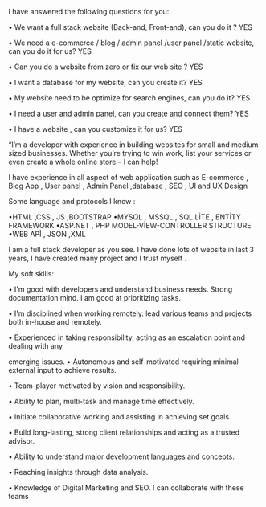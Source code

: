 I have answered the following questions for you:

• We want a full stack website (Back-and, Front-and), can you do it ? YES

• We need a e-commerce / blog / admin panel /user panel /static website, can you do it for us? YES

• Can you do a website from zero or fix our web site ? YES

• I want a database for my website, can you create it? YES

• My website need to be optimize for search engines, can you do it? YES

• I need a user and admin panel, can you create and connect them? YES

• I have a website , can you customize it for us? YES


“I’m a developer with experience in building websites for small and medium sized businesses. Whether you’re trying to win work, list your services or even create a whole online store – I can help!

I have experience in all aspect of web application such as E-commerce , Blog App , User panel , Admin Panel ,database , SEO , UI and UX Design

Some language and protocols I know :

•HTML ,CSS , JS ,BOOTSTRAP
•MYSQL , MSSQL , SQL LİTE , ENTİTY FRAMEWORK
•ASP.NET , PHP
MODEL-VİEW-CONTROLLER STRUCTURE
•WEB APİ , JSON ,XML

I am a full stack developer as you see. I have done lots of website in last 3 years, I have created many project and I trust myself .

My soft skills:

• I'm good with developers and understand business needs. Strong documentation mind. I am good at prioritizing tasks.

• I'm disciplined when working remotely. lead various teams and projects both in-house and remotely.

• Experienced in taking responsibility, acting as an escalation point and dealing with any

emerging issues.
• Autonomous and self-motivated requiring minimal external input to achieve results.

• Team-player motivated by vision and responsibility.

• Ability to plan, multi-task and manage time effectively.

• Initiate collaborative working and assisting in achieving set goals.

• Build long-lasting, strong client relationships and acting as a trusted advisor.

• Ability to understand major development languages and concepts.

• Reaching insights through data analysis.

• Knowledge of Digital Marketing and SEO. I can collaborate with these teams
